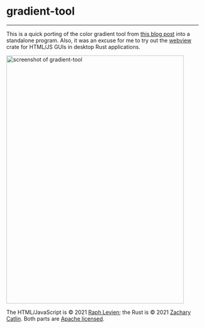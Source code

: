 # gradient-tool
---

This is a quick porting of the color gradient tool from
[this blog post] into a standalone program. Also, it was an excuse for me to
try out the [webview] crate for HTML/JS GUIs in desktop Rust applications.

<img src="https://zec.github.io/gradient-tool/screenshot.png" alt="screenshot of gradient-tool" width="465" height="650" />

The HTML/JavaScript is &copy; 2021 [Raph Levien]; the Rust is &copy; 2021
[Zachary Catlin]. Both parts are [Apache licensed].

[this blog post]: https://raphlinus.github.io/color/2021/01/18/oklab-critique.html
[webview]: https://github.com/Boscop/web-view
[Raph Levien]: https://levien.com/
[Zachary Catlin]: https://github.com/zec
[Apache licensed]: https://www.apache.org/licenses/LICENSE-2.0
